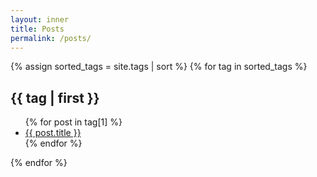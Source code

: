 ```yaml
---
layout: inner
title: Posts
permalink: /posts/
---
```


<!--
<div class="tags-expo">
  <div class="tags-expo-list">
    {% assign sorted_tags = site.tags | sort %}
    {% for tag in sorted_tags %}
      <a href="#{{ tag[0] | slugify }}" class="post-tag">{{ tag[0] }}</a>
    {% endfor %}
  </div>
  <hr/>
  -->

  <div class="tags-expo-section">
    {% assign sorted_tags = site.tags | sort %}
    {% for tag in sorted_tags %}
      <h2 id="{{ tag[0] | slugify }}">{{ tag | first }}</h2>
      <ul class="tags-expo-posts">
        {% for post in tag[1] %}
        <a class="post-title" href="{{ site.baseurl }}{{ post.url }}">
        <li>
          {{ post.title }}
        </li>
        </a>
        {% endfor %}
      </ul>
    {% endfor %}
  </div>
